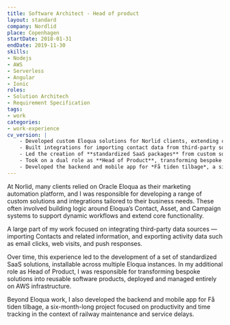 ```yaml
---
title: Software Architect - Head of product
layout: standard
company: Nordlid
place: Copenhagen
startDate: 2018-01-31
endDate: 2019-11-30
skills:
- Nodejs
- AWS
- Serverless
- Angular
- Ionic
roles:
- Solution Architech
- Requirement Specification
tags:
- work
categories:
- work-experience
cv_version: |
    - Developed custom Eloqua solutions for Norlid clients, extending core marketing automation capabilities with contact logic, asset management, and campaign workflows
    - Built integrations for importing contact data from third-party sources and exporting activity metrics such as email clicks, push responses, and web interactions
    - Led the creation of **standardized SaaS packages** from custom solutions, installable across Eloqua instances and deployed on AWS
    - Took on a dual role as **Head of Product**, transforming bespoke work into scalable, reusable applications
    - Developed the backend and mobile app for *Få tiden tilbage*, a six-month project focused on tracking productivity and delays in the railway maintenance sector
---
```


At Norlid, many clients relied on Oracle Eloqua as their marketing automation platform, and I was responsible for developing a range of custom solutions and integrations tailored to their business needs. These often involved building logic around Eloqua’s Contact, Asset, and Campaign systems to support dynamic workflows and extend core functionality.

A large part of my work focused on integrating third-party data sources — importing Contacts and related information, and exporting activity data such as email clicks, web visits, and push responses.

Over time, this experience led to the development of a set of standardized SaaS solutions, installable across multiple Eloqua instances. In my additional role as Head of Product, I was responsible for transforming bespoke solutions into reusable software products, deployed and managed entirely on AWS infrastructure.

Beyond Eloqua work, I also developed the backend and mobile app for Få tiden tilbage, a six-month-long project focused on productivity and time tracking in the context of railway maintenance and service delays.




